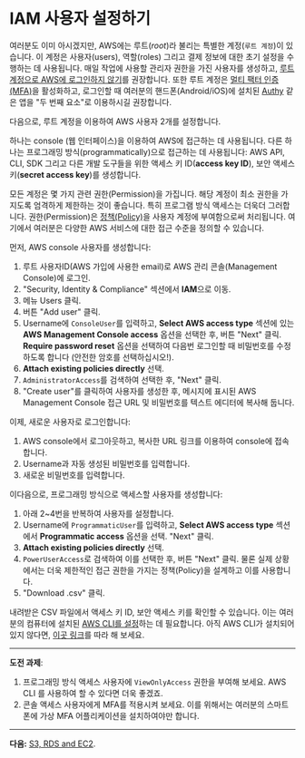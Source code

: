 # IAM 사용자 설정하기

여러분도 이미 아시겠지만, AWS에는 루트(_root_)라 불리는 특별한 계정(`루트 계정`)이 있습니다.
이 계정은 사용자(users), 역할(roles) 그리고 결제 정보에 대한 초기 설정을 수행하는 데 사용됩니다. 
매일 작업에 사용할 관리자 권한을 가진 사용자를 생성하고,
[루트 계정으로 AWS에 로그인하지 않기](https://docs.aws.amazon.com/IAM/latest/UserGuide/best-practices.html#create-iam-users)를 권장합니다.
또한 루트 계정은 [멀티 팩터 인증 (MFA)](https://docs.aws.amazon.com/IAM/latest/UserGuide/best-practices.html#create-iam-users)을 활성화하고,
로그인할 때 여러분의 핸드폰(Android/iOS)에 설치된 [Authy](https://authy.com/) 같은 앱을 "두 번째 요소"로 이용하시길 권장합니다.

다음으로, 루트 계정을 이용하여 AWS 사용자 2개를 설정합니다.

하나는 console (웹 인터페이스)을 이용하여 AWS에 접근하는 데 사용됩니다.
다른 하나는 프로그래밍 방식(programmatically)으로 접근하는 데 사용됩니다:
AWS API, CLI, SDK 그리고 다른 개발 도구들을 위한 액세스 키 ID(**access key ID**), 보안 액세스 키(**secret access key**)를 생성합니다.

모든 계정은 몇 가지 관련 권한(Permission)을 가집니다.
해당 계정이 최소 권한을 가지도록 엄격하게 제한하는 것이 좋습니다.
특히 프로그램 방식 액세스는 더욱더 그러합니다.
권한(Permission)은 [정책(Policy)](http://docs.aws.amazon.com/IAM/latest/UserGuide/access_policies.html)을 사용자 계정에 부여함으로써 처리됩니다.
여기에서 여러분은 다양한 AWS 서비스에 대한 접근 수준을 정의할 수 있습니다.

먼저, AWS console 사용자를 생성합니다:

1. 루트 사용자ID(AWS 가입에 사용한 email)로 AWS 관리 콘솔(Management Console)에 로그인.
2. "Security, Identity & Compliance" 섹션에서 **IAM**으로 이동.
3. 메뉴 Users 클릭.
4. 버튼 "Add user" 클릭.
5. Username에 `ConsoleUser`를 입력하고,
   **Select AWS access type** 섹션에 있는 **AWS Management Console access** 옵션을 선택한 후, 
   버튼 "Next" 클릭.
   **Require password reset** 옵션을 선택하여 다음번 로그인할 때 비밀번호를 수정하도록 합니다 (안전한 암호를 선택하십시오!).
6. **Attach existing policies directly** 선택.
7. `AdministratorAccess`를 검색하여 선택한 후, "Next" 클릭.
8. "Create user"를 클릭하여 사용자를 생성한 후, 메시지에 표시된 AWS Management Console 접근 URL 및 비밀번호를 텍스트 에디터에 복사해 둡니다.

이제, 새로운 사용자로 로그인합니다:

1. AWS console에서 로그아웃하고, 복사한 URL 링크를 이용하여 console에 접속합니다.
2. Username과 자동 생성된 비밀번호를 입력합니다.
3. 새로운 비밀번호를 입력합니다.

이다음으로, 프로그래밍 방식으로 액세스할 사용자를 생성합니다:

1. 아래 2~4번을 반복하여 사용자를 설정합니다.
2. Username에 `ProgrammaticUser`를 입력하고, **Select AWS access type** 섹션에서 **Programmatic access** 옵션을 선택.
   "Next" 클릭.
3. **Attach existing policies directly** 선택.
4. `PowerUserAccess`로 검색하여 이를 선택한 후, 버튼 "Next" 클릭. 
   물론 실제 상황에서는 더욱 제한적인 접근 권한을 가지는 정책(Policy)을 설계하고 이를 사용합니다.
5. "Download .csv" 클릭.

내려받은 CSV 파일에서 액세스 키 ID, 보안 액세스 키를 확인할 수 있습니다.
이는 여러분의 컴퓨터에 설치된 [AWS CLI를 설정](http://docs.aws.amazon.com/cli/latest/userguide/cli-chap-getting-started.html)하는 데 필요합니다.
아직 AWS CLI가 설치되어 있지 않다면, [이곳 링크](http://docs.aws.amazon.com/cli/latest/userguide/installing.html)를 따라 해 보세요.

---
**도전 과제**: 
  1. 프로그래밍 방식 액세스 사용자에 `ViewOnlyAccess` 권한을 부여해 보세요. AWS CLI 를 사용하여 할 수 있다면 더욱 좋겠죠.
  2. 콘솔 액세스 사용자에게 MFA를 적용시켜 보세요. 이를 위해서는 여러분의 스마트폰에 가상 MFA 어플리케이션을 설치하여야만 합니다.

---

**다음:** [S3, RDS and EC2](/workshop/s3-web-ec2-api-rds/introduction.md).

